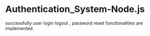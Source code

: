 ﻿# Authentication_System-Node.js

successfully user login logout , password reset functionalities are implemented.
